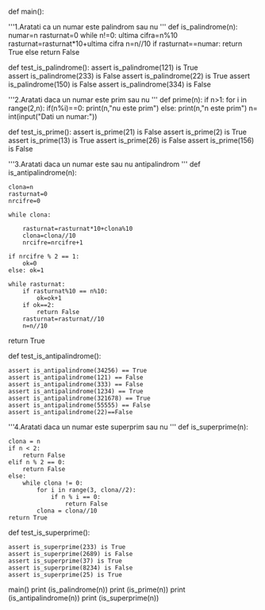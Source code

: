 def main():

'''1.Aratati ca un numar este palindrom sau nu
'''
def is_palindrome(n):
	numar=n
	rasturnat=0
	while n!=0:
		ultima cifra=n%10
		rasturnat=rasturnat*10+ultima cifra
		n=n//10
	if rasturnat==numar:
		return True
	else
		return False

def test_is_palindrome():
	assert is_palindrome(121) is True	
	assert is_palindrome(233) is False
	assert is_palindrome(22) is True
	assert is_palindrome(150) is False
	assert is_palindrome(334) is False



'''2.Aratati daca un numar este prim sau nu 
'''
def prime(n):
	if n>1:
		for i in range(2,n):
			if(n%i)==0:
				print(n,"nu este prim")
			else:
				print(n,"n este prim")
n= int(input("Dati un numar:"))

def test_is_prime():
	assert is_prime(21) is False
	assert is_prime(2) is True
	assert is_prime(13) is True
	assert is_prime(26) is False
	assert is_prime(156) is False



'''3.Aratati daca un numar este sau nu antipalindrom
'''
def is_antipalindrome(n):

    clona=n
    rasturnat=0
    nrcifre=0

    while clona:

        rasturnat=rasturnat*10+clona%10
        clona=clona//10
        nrcifre=nrcifre+1

    if nrcifre % 2 == 1:
        ok=0
    else: ok=1

    while rasturnat:
        if rasturnat%10 == n%10:
            ok=ok+1
        if ok==2:
            return False
        rasturnat=rasturnat//10
        n=n//10
  return True

def test_is_antipalindrome():

    assert is_antipalindrome(34256) == True
    assert is_antipalindrome(121) == False
    assert is_antipalindrome(333) == False
    assert is_antipalindrome(1234) == True
    assert is_antipalindrome(321678) == True
    assert is_antipalindrome(55555) == False
    assert is_antipalindrome(22)==False



'''4.Aratati daca un numar este superprim sau nu 
'''
def is_superprime(n):

    clona = n
    if n < 2:
        return False
    elif n % 2 == 0:
        return False
    else:
        while clona != 0:
            for i in range(3, clona//2):
                if n % i == 0:
                    return False
            clona = clona//10
    return True

def test_is_superprime():

    assert is_superprime(233) is True
    assert is_superprime(2689) is False
    assert is_superprime(37) is True
    assert is_superprime(8234) is False
    assert is_superprime(25) is True
 
main()
print (is_palindrome(n))
print (is_prime(n))
print (is_antipalindrome(n))
print (is_superprime(n))

